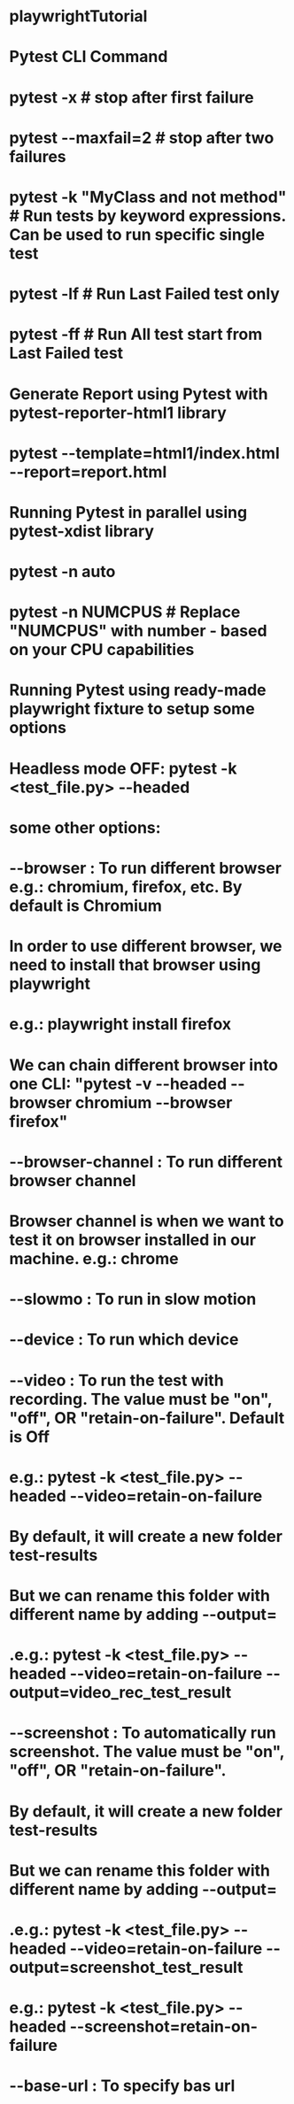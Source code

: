 # playwrightTutorial

# Pytest CLI Command
# pytest -x           # stop after first failure
# pytest --maxfail=2  # stop after two failures
# pytest -k "MyClass and not method" # Run tests by keyword expressions. Can be used to run specific single test
# pytest -lf          # Run Last Failed test only
# pytest -ff          # Run All test start from Last Failed test

# Generate Report using Pytest with pytest-reporter-html1 library
# pytest --template=html1/index.html --report=report.html

# Running Pytest in parallel using pytest-xdist library
# pytest -n auto
# pytest -n NUMCPUS # Replace "NUMCPUS" with number - based on your CPU capabilities

# Running Pytest using ready-made playwright fixture to setup some options
# Headless mode OFF: pytest -k <test_file.py> --headed

# some other options:
# --browser             : To run different browser e.g.: chromium, firefox, etc. By default is Chromium
# In order to use different browser, we need to install that browser using playwright
# e.g.: playwright install firefox
# We can chain different browser into one CLI: "pytest -v --headed --browser chromium --browser firefox"

# --browser-channel     : To run different browser channel
# Browser channel is when we want to test it on browser installed in our machine. e.g.: chrome

# --slowmo              : To run in slow motion
# --device              : To run which device

# --video               : To run the test with recording. The value must be "on", "off", OR "retain-on-failure". Default is Off
# e.g.: pytest -k <test_file.py> --headed --video=retain-on-failure
# By default, it will create a new folder test-results
# But we can rename this folder with different name by adding --output=
#   .e.g.: pytest -k <test_file.py> --headed --video=retain-on-failure --output=video_rec_test_result

# --screenshot          : To automatically run screenshot. The value must be "on", "off", OR "retain-on-failure".
# By default, it will create a new folder test-results
# But we can rename this folder with different name by adding --output=
#   .e.g.: pytest -k <test_file.py> --headed --video=retain-on-failure --output=screenshot_test_result
# e.g.: pytest -k <test_file.py> --headed --screenshot=retain-on-failure

# --base-url            : To specify bas url